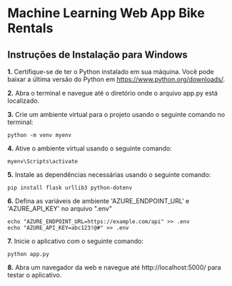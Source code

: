 # Machine Learning Web App Bike Rentals

## Instruções de Instalação para Windows

<b>1.</b> Certifique-se de ter o Python instalado em sua máquina. Você pode baixar a última versão do Python em https://www.python.org/downloads/.


<b>2.</b> Abra o terminal e navegue até o diretório onde o arquivo app.py está localizado.


<b>3.</b> Crie um ambiente virtual para o projeto usando o seguinte comando no terminal:

    python -m venv myenv

<b>4.</b> Ative o ambiente virtual usando o seguinte comando:

    myenv\Scripts\activate
  

<b>5.</b> Instale as dependências necessárias usando o seguinte comando:

    pip install flask urllib3 python-dotenv
  

<b>6.</b> Defina as variáveis de ambiente 'AZURE_ENDPOINT_URL' e 'AZURE_API_KEY' no arquivo ".env"

    echo "AZURE_ENDPOINT_URL=https://example.com/api" >> .env
    echo "AZURE_API_KEY=abc123!@#" >> .env


<b>7.</b> Inicie o aplicativo com o seguinte comando:

    python app.py
  

<b>8.</b> Abra um navegador da web e navegue até http://localhost:5000/ para testar o aplicativo.
